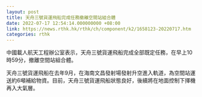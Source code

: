 ```yaml
---
layout: post
title: 天舟三號貨運飛船完成任務撤離空間站組合體
date: 2022-07-17 12:54:14.000000000 +08:00
link: https://news.rthk.hk/rthk/ch/component/k2/1658123-20220717.htm
categories: rthk
---
```


中國載人航天工程辦公室表示，天舟三號貨運飛船完成全部既定任務，在早上10時59分，撤離空間站組合體。

天舟三號貨運飛船在去年9月，在海南文昌發射場發射升空進入軌道，為空間站運送約6噸補給物資。目前，天舟三號貨運飛船狀態良好，後續將在地面控制下擇機再入大氣層。
